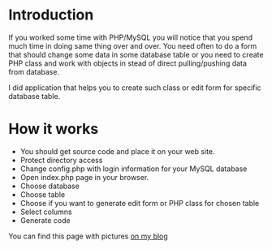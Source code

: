 # Introduction #

If you worked some time with PHP/MySQL you will notice that you spend much time in doing same thing over and over. You need often to do a form that should change some data in some database table or you need to create PHP class and work with objects in stead of direct pulling/pushing data from database.

I did application that helps you to create such class or edit form for specific database table.


# How it works #

  * You should get source code and place it on your web site.
  * Protect directory access
  * Change config.php  with login information for your MySQL database
  * Open index.php page in your browser.
  * Choose database
  * Choose table
  * Choose if you want to generate edit form or PHP class for chosen table
  * Select columns
  * Generate code

You can find this page with pictures [on my blog](http://phpformgen.blogspot.com/2008/01/php-form-generator-is-here.html)